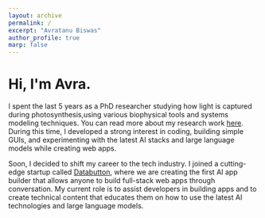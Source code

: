 ```yaml
---
layout: archive
permalink: /
excerpt: "Avratanu Biswas"
author_profile: true
marp: false
---
```

<h1> Hi, I'm Avra. </h1>

I spent the last 5 years as a PhD researcher studying how light is captured during photosynthesis,using various biophysical tools and systems modeling techniques. You can read more about my research work [here](https://scholar.google.com/citations?user=bTzfXH0AAAAJ&hl=en&authuser=1). During this time, I developed a strong interest in coding, building simple GUIs, and experimenting with the latest AI stacks and large language models while creating web apps.

Soon, I decided to shift my career to the tech industry. I joined a cutting-edge startup called [Databutton](https://databutton.com), where we are creating the first AI app builder that allows anyone to build full-stack web apps through conversation. My current role is to assist developers in building apps and to create technical content that educates them on how to use the latest AI technologies and large language models.

<script data-goatcounter="https://avrab.goatcounter.com/count"
        async src="//gc.zgo.at/count.js"></script>
